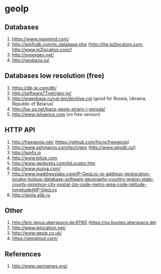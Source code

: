 # geoIp

## Databases

1. https://www.maxmind.com/
1. http://ipinfodb.com/ip_database.php (http://lite.ip2location.com, http://www.ip2location.com/)
1. http://sypexgeo.net/
1. http://geobaza.ru/

## Databases low resolution (free)

1. https://db-ip.com/db/
1. http://software77.net/geo-ip/
1. http://ipgeobase.ru/cgi-bin/Archive.cgi (good for Russia, Ukraina, Republic of Belarus)
1. http://ba-za.net/baza-geoip-strany-i-goroda/
1. http://www.ipligence.com (no free version)

## HTTP API

1. http://freegeoip.net/ (https://github.com/fiorix/freegeoip)
1. http://www.ashmanov.com/tech/geo (http://www.geodb.ru/)
1. http://ipinfo.io
1. http://www.telize.com
1. http://www.geobytes.com/IpLocator.htm
1. http://www.quova.com/
1. http://www.ipaddresslabs.com/IP-GeoLoc-ip-address-geolocation-locator-lookup-database-software-geography-country-region-state-county-province-city-postal-zip-code-metro-area-code-latitude-longitude@IP-GeoLoc
1. http://geoip.elib.ru

## Other

1. http://bric.lepus.uberspace.de:61165 (https://oo.bootes.uberspace.de)
1. http://www.iplocation.net/
1. http://www.geoip.co.uk/
1. https://geoiptool.com/

## References

1. http://www.geonames.org/